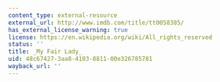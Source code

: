 ```yaml
---
content_type: external-resource
external_url: http://www.imdb.com/title/tt0058385/
has_external_license_warning: true
license: https://en.wikipedia.org/wiki/All_rights_reserved
status: ''
title: _My Fair Lady_
uid: 48c67427-3aa8-4103-8811-00e326785781
wayback_url: ''
---
```

